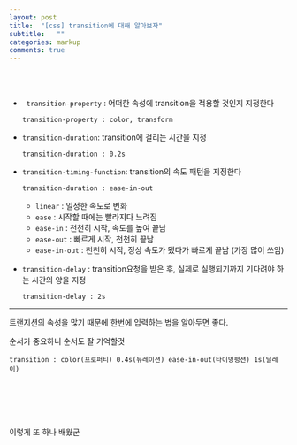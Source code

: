 ```yaml
---
layout: post
title:  "[css] transition에 대해 알아보자"
subtitle:   ""
categories: markup 
comments: true
---
```




<br>

<br>

* ` transition-property` : 어떠한 속성에 transition을 적용할 것인지 지정한다

  ~~~
  transition-property : color, transform
  ~~~

* `transition-duration`: transition에 걸리는 시간을 지정

  ~~~
  transition-duration : 0.2s
  ~~~

* `transition-timing-function`: transition의 속도 패턴을 지정한다

  ~~~
  transition-duration : ease-in-out
  ~~~

  * `linear` : 일정한 속도로 변화
  * `ease` : 시작할 때에는 빨라지다 느려짐
  * `ease-in` : 천천히 시작, 속도를 높여 끝남
  * `ease-out` : 빠르게 시작, 천천히 끝남
  * `ease-in-out` : 천천히 시작, 정상 속도가 됐다가 빠르게 끝남 (가장 많이 쓰임)

* `transition-delay` : transition요청을 받은 후, 실제로 실행되기까지 기다려야 하는 시간의 양을 지정

  ~~~
  transition-delay : 2s
  ~~~

---

트랜지션의 속성을 많기 때문에 한번에 입력하는 법을 알아두면 좋다.

순서가 중요하니 순서도 잘 기억할것

~~~
transition : color(프로퍼티) 0.4s(듀레이션) ease-in-out(타이밍펑션) 1s(딜레이)
~~~



<br>

<br>

<br>

<br>





이렇게 또 하나 배웠군









